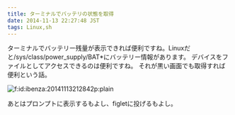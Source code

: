 ```yaml
---
title: ターミナルでバッテリの状態を取得
date: 2014-11-13 22:27:48 JST
tags: Linux,sh
---
```


ターミナルでバッテリー残量が表示できれば便利ですね。Linuxだと/sys/class/power_supply/BAT*にバッテリー情報があります。
デバイスをファイルとしてアクセスできるのは便利ですね。
それが黒い画面でも取得すれば便利という話。

<script src="https://gist.github.com/ueokande/69f1c5494d7fb3779fb7.js"> </script>

<span itemscope itemtype="http://schema.org/Photograph"><img src="//cdn-ak.f.st-hatena.com/images/fotolife/i/ibenza/20141113/20141113212842.png" alt="f:id:ibenza:20141113212842p:plain" title="f:id:ibenza:20141113212842p:plain" class="hatena-fotolife" itemprop="image"></span>

あとはプロンプトに表示するもよし、figletに投げるもよし。

